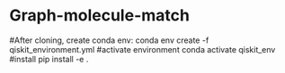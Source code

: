 # Graph-molecule-match
#After cloning, create conda env:
conda env create -f qiskit_environment.yml
#activate environment
conda activate qiskit_env
#install
pip install -e .
